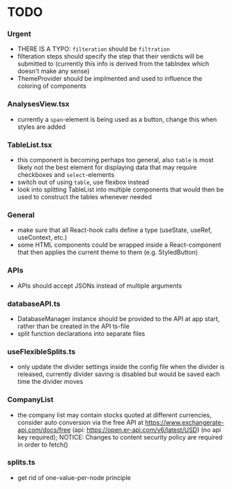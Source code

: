 # TODO

### Urgent
- THERE IS A TYPO: `filteration` should be `filtration`
- filteration steps should specify the step that their verdicts will be submitted to (currently this info is derived from the tabIndex which doesn't make any sense)
- ThemeProvider should be implmented and used to influence the coloring of components

### AnalysesView.tsx
- currently a `span`-element is being used as a button, change this when styles are added

### TableList.tsx
- this component is becoming perhaps too general, also `table` is most likely not the best element for displaying data that may require checkboxes and `select`-elements
- switch out of using `table`, use flexbox instead
- look into splitting TableList into multiple components that would then be used to construct the tables whenever needed

### General
- make sure that all React-hook calls define a type (useState, useRef, useContext, etc.)
- some HTML components could be wrapped inside a React-component that then applies the current theme to them (e.g. StyledButton)

### APIs
- APIs should accept JSONs instead of multiple arguments

### databaseAPI.ts
- DatabaseManager instance should be provided to the API at app start, rather than be created in the API ts-file
- split function declarations into separate files

### useFlexibleSplits.ts
- only update the divider settings inside the config file when the divider is released, currently divider saving is disabled but would be saved each time the divider moves

### CompanyList
- the company list may contain stocks quoted at different currencies, consider auto conversion via the free API at https://www.exchangerate-api.com/docs/free (api: https://open.er-api.com/v6/latest/USD) (no api key required); NOTICE: Changes to content security policy are required in order to fetch()

### splits.ts
- get rid of one-value-per-node principle
